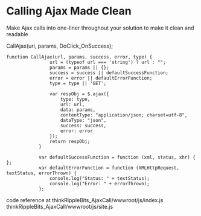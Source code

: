 # Calling Ajax Made Clean
Make Ajax calls into one-liner throughout your solution to make it clean and readable


CallAjax(uri, params, DoClick_OnSuccess);

    function CallAjax(url, params, success, error, type) {
                    url = (typeof url === 'string') ? url : "";
                    params = params || {};
                    success = success || defaultSuccessFunction;
                    error = error || defaultErrorFunction;
                    type = type || 'GET';

                    var respObj = $.ajax({
                        type: type,
                        url: url,
                        data: params,
                        contentType: "application/json; charset=utf-8",
                        dataType: "json",
                        success: success,
                        error: error
                    });
                    return respObj;
                }

                var defaultSuccessFunction = function (xml, status, xhr) { };
                var defaultErrorFunction = function (XMLHttpRequest, textStatus, errorThrown) {
                    console.log("Status: " + textStatus);
                    console.log("Error: " + errorThrown);
                };
            

code reference at
thinkRippleBits_AjaxCall/wwwroot/js/index.js
thinkRippleBits_AjaxCall/wwwroot/js/site.js
